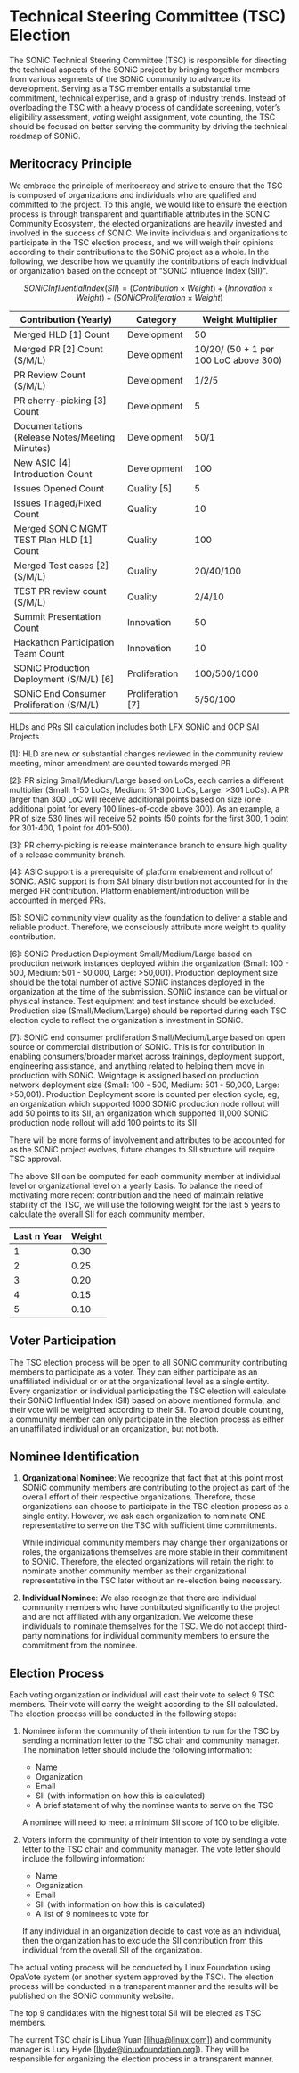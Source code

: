 # Technical Steering Committee (TSC) Election

   The SONiC Technical Steering Committee (TSC) is responsible for directing the technical aspects of the SONiC project by bringing together members from various segments of the SONiC community to advance its development. Serving as a TSC member entails a substantial time commitment, technical expertise, and a grasp of industry trends. Instead of overloading the TSC with a heavy process of candidate screening, voter’s eligibility assessment, voting weight assignment, vote counting, the TSC should be focused on better serving the community by driving the technical roadmap of SONiC.  

## Meritocracy Principle

   We embrace the principle of meritocracy and strive to ensure that the TSC is composed of organizations and individuals who are qualified and committed to the project.  To this angle, we would like to ensure the election process is through transparent and quantifiable attributes in the SONiC Community Ecosystem, the elected organizations are heavily invested and involved in the success of SONiC.  We invite individuals and organizations to participate in the TSC election process, and we will weigh their opinions according to their contributions to the SONiC project as a whole.  In the following, we describe how we quantify the contributions of each individual or organization based on the concept of "SONiC Influence Index (SII)".

$$
SONiC Influential Index (SII) = (Contribution \times Weight) + (Innovation \times Weight) + (SONiC Proliferation \times Weight )
$$

| Contribution (Yearly) | Category | Weight Multiplier |
|--------------------------------  |----------| -------- |
| Merged HLD [1] Count              | Development | 50 |
| Merged PR [2] Count (S/M/L)       | Development | 10/20/ (50 + 1 per 100 LoC above 300)|
| PR Review Count (S/M/L)       | Development | 1/2/5    |
| PR cherry-picking [3] Count       | Development |  5 |
| Documentations (Release Notes/Meeting Minutes) | Development |  50/1  |
| New ASIC [4] Introduction Count | Development |  100 |
| Issues Opened Count               |  Quality [5] | 5 |
| Issues Triaged/Fixed Count        | Quality | 10 |
| Merged SONiC MGMT TEST Plan HLD [1] Count | Quality | 100 |
| Merged Test cases [2] (S/M/L)        | Quality | 20/40/100|
| TEST PR review count (S/M/L)     | Quality | 2/4/10 |
| Summit Presentation Count       | Innovation | 50  |
| Hackathon Participation Team Count | Innovation | 10 |
| SONiC Production Deployment (S/M/L) [6] | Proliferation | 100/500/1000 |
| SONiC End Consumer Proliferation (S/M/L) | Proliferation [7] | 5/50/100 |

HLDs and PRs SII calculation includes both LFX SONiC and OCP SAI Projects

[1]: HLD are new or substantial changes reviewed in the community review meeting, minor amendment are counted towards merged PR

[2]: PR sizing Small/Medium/Large based on LoCs, each carries a different multiplier (Small: 1-50 LoCs, Medium: 51-300 LoCs, Large: >301 LoCs). A PR larger than 300 LoC will receive additional points based on size (one additional point for every 100 lines-of-code above 300). As an example, a PR of size 530 lines will receive 52 points (50 points for the first 300, 1 point for 301-400, 1 point for 401-500).

[3]: PR cherry-picking is release maintenance branch to ensure high quality of a release community branch.

[4]: ASIC support is a prerequisite of platform enablement and rollout of SONiC. ASIC support is from SAI binary distribution not accounted for in the merged PR contribution. Platform enablement/introduction will be accounted in merged PRs.

[5]: SONiC community view quality as the foundation to deliver a stable and reliable product. Therefore, we consciously attribute more weight to quality contribution.

[6]: SONiC Production Deployment Small/Medium/Large based on production network instances deployed within the organization (Small: 100 - 500, Medium: 501 - 50,000, Large: >50,001). Production deployment size should be the total number of active SONiC instances deployed in the organization at the time of the submission. SONiC instance can be virtual or physical instance. Test equipment and test instance should be excluded. Production size (Small/Medium/Large) should be reported during each TSC election cycle to reflect the organization's investment in SONiC.

[7]: SONiC end consumer proliferation Small/Medium/Large based on open source or commercial distribution of SONiC. This is for contribution in enabling consumers/broader market across trainings, deployment support, engineering assistance, and anything related to helping them move in production with SONiC. Weightage is assigned based on production network deployment size (Small: 100 - 500, Medium: 501 - 50,000, Large: >50,001). Production Deployment score is counted per election cycle, eg, an organization which supported 1000 SONiC production node rollout will add 50 points to its SII, an organization which supported 11,000 SONiC production node rollout will add 100 points to its SII

There will be more forms of involvement and attributes to be accounted for as the SONiC project evolves, future changes to SII structure will require TSC approval.

The above SII can be computed for each community member at individual level or organizational level on a yearly basis.  To balance the need of motivating more recent contribution and the need of maintain relative stability of the TSC, we will use the following weight for the last 5 years to calculate the overall SII for each community member.

| Last n Year | Weight |
|-----------|--------|
| 1 | 0.30 |
| 2 | 0.25 |
| 3 | 0.20 |
| 4 | 0.15 |
| 5 | 0.10 |

## Voter Participation

   The TSC election process will be open to all SONiC community contributing members to participate as a voter. They can either participate as an unaffiliated individual or or at the organizational level as a single entity.  Every organization or individual participating the TSC election will calculate their SONiC Influential Index (SII) based on above mentioned formula, and their vote will be weighted according to their SII.  To avoid double counting, a community member can only participate in the election process as either an unaffiliated individual or an organization, but not both.

## Nominee Identification

1. **Organizational Nominee**:
   We recognize that fact that at this point most SONiC community members are contributing to the project as part of the overall effort of their respective organizations.  Therefore, those organizations can choose to participate in the TSC election process as a single entity.  However, we ask each organization to nominate ONE representative to serve on the TSC with sufficient time commitments.

   While individual community members may change their organizations or roles, the organizations themselves are more stable in their commitment to SONiC.  Therefore, the elected organizations will retain the right to nominate another community member as their organizational representative in the TSC later without an re-election being necessary.

2. **Individual Nominee**:
   We also recognize that there are individual community members who have contributed significantly to the project and are not affiliated with any organization. We welcome these individuals to nominate themselves for the TSC. We do not accept third-party nominations for individual community members to ensure the commitment from the nominee.

## Election Process

Each voting organization or individual will cast their vote to select 9 TSC members. Their vote will carry the weight according to the SII calculated.  The election process will be conducted in the following steps:

1. Nominee inform the community of their intention to run for the TSC by sending a nomination letter to the TSC chair and community manager. The nomination letter should include the following information:
   * Name
   * Organization
   * Email
   * SII (with information on how this is calculated)
   * A brief statement of why the nominee wants to serve on the TSC

   A nominee will need to meet a minimum SII score of 100 to be eligible.

2. Voters inform the community of their intention to vote by sending a vote letter to the TSC chair and community manager. The vote letter should include the following information:
   * Name
   * Organization
   * Email
   * SII (with information on how this is calculated)
   * A list of 9 nominees to vote for

   If any individual in an organization decide to cast vote as an individual, then the organization has to exclude the SII contribution from this individual from the overall SII of the organization.

The actual voting process will be conducted by Linux Foundation using OpaVote system (or another system approved by the TSC).  The election process will be conducted in a transparent manner and the results will be published on the SONiC community website.

The top 9 candidates with the highest total SII will be elected as TSC members.

The current TSC chair is Lihua Yuan [lihua@linux.com]) and community manager is Lucy Hyde [lhyde@linuxfoundation.org]). They will be responsible for organizing the election process in a transparent manner.  

